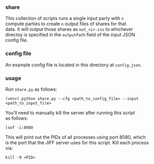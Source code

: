 ### share 

This collection of scripts runs a single input party with `n` \
compute parties to create `n` output files of shares for that \
data. It will output those shares as `out_<i>.csv` to whichever \
directoy is specified in the `outputPath` field of the input JSON \
config file. 

### config file

An example config file is located in this directory at `config.json`. 

### usage

Run `share.py` as follows:

```shell
(venv) python share.py --cfg <path_to_config_file> --input <path_to_input_file>
```

You'll need to manually kill the server after running this script \
as follows:

```shell
lsof -i:8080
```

This will print out the PIDs of all processes using port 8080, which \
is the port that the JIFF server uses for this script. Kill each process \
via:

```shell
kill -9 <PID>
```
